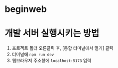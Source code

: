 # beginweb

# 개발 서버 실행시키는 방법

1. 프로젝트 폴더 오른클릭 후, [통합 터미널에서 열기] 클릭
2. 터미널에 `npm run dev`
3. 웹브라우저 주소창에 `localhost:5173` 입력